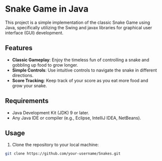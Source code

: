 # Snake Game in Java

This project is a simple implementation of the classic Snake Game using Java, specifically utilizing the Swing and javax libraries for graphical user interface (GUI) development.

## Features

- **Classic Gameplay**: Enjoy the timeless fun of controlling a snake and gobbling up food to grow longer.
- **Simple Controls**: Use intuitive controls to navigate the snake in different directions.
- **Score Tracking**: Keep track of your score as you eat more food and grow your snake.

## Requirements

- Java Development Kit (JDK) 9 or later.
- Any Java IDE or compiler (e.g., Eclipse, IntelliJ IDEA, NetBeans).

## Usage

1. Clone the repository to your local machine:

```bash
git clone https://github.com/your-username/Snakes.git

